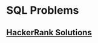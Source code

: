 # SQL Problems

## [HackerRank Solutions](https://github.com/DivyarupGD/sql-problems/blob/master/hackerrank/README.md)

